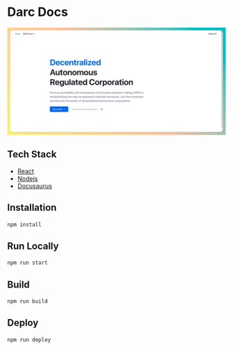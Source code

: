 # Darc Docs

![img.png](img.png)

## Tech Stack

- [React](https://reactjs.org/)
- [Nodejs](https://nodejs.org/)
- [Docusaurus](https://docusaurus.io/)

## Installation

```bash
npm install
```

## Run Locally

```bash
npm run start
```

## Build

```bash
npm run build
```

## Deploy

```bash
npm run deploy
```